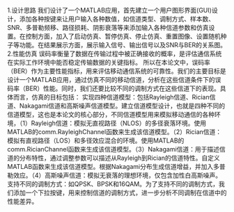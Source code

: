 1.设计思路
我们设计了一个MATLAB应用，首先建立一个用户图形界面(GUI)设计，添加各种按键来让用户输入各种数值，如信道类型、调制方式、样本数、SNR、多普勒频移、路径损耗、阴影衰落等来添加输入各种信道参数和仿真设置。在控制方面，加入了启动仿真、暂停仿真、停止仿真、重置图像、设置随机种子等功能。在结果展示方面，展示输入信号、输出信号以及SNR与BER的关系图。
2.性能仿真
误码率衡量了数据在传输过程中被正确接收的概率，是评估通信系统在实际工作环境中能否稳定传输数据的关键指标。 所以在本论文中，误码率（BER）作为主要性能指标，用来评估移动通信系统的可靠性。我们的主要目标是设计一个MATLAB应用，通过仿真不同的移动信道，分析在这些信道条件下的误码率（BER）性能。同时，我们还要比较不同的调制方式在这些信道下的表现。具体而言，仿真的目标包括：
实现四种信道模型：包括Rayleigh信道、Rician信道、Nakagami信道和高斯噪声信道模型。建立信道模型设计，也就是四种不同的信道模型，这也是本论文的核心部分，不同信道模型用来模拟移动通信的各种环境，（1）Rayleigh信道：模拟无直视路径（NLOS）的多径衰落环境。使用MATLAB的comm.RayleighChannel函数来生成该信道模型。（2）Rician信道：模拟有直视路径（LOS）和多径效应混合的环境。使用MATLAB的comm.RicianChannel函数来生成该信道模型。（3）Nakagami信道：用于描述信道的分布特性，通过调整参数可以描述从Rayleigh到Rician的信道特性。自定义MATLAB函数来生成该信道模型。根据Nakagami分布生成信道增益，并加入多普勒效应。（4）高斯噪声信道：模拟无衰落的理想环境，仅包含加性白高斯噪声。
支持不同的调制方式：如QPSK、BPSK和16QAM。为了支持不同的调制方式，我们添加一个下拉按键，用来控制信道的调制方式，进一步分析不同调制在信道中的性能差异。

